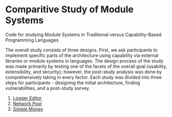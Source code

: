 # Comparitive Study of Module Systems

Code for studying Module Systems in Traditional versus Capability-Based Programming Languages

The overall study consists of three designs. First, we ask participants to implement specific parts of the architecture using capability via external libraries or module systems
in languages. The design process of the study was made primarily by testing one of the facets of the overall goal (usability, extensibility, and security); however, the post-study
analysis was done by comprehensively taking in every factor. Each study was divided into three steps for participants - designing the initial architecture, finding vulnerabilities, and a post-study survey.

1. [Logger Editor](Study/Logger-Editor)
2. [Network Pool](Study/Network-Pool)
3. [Simple Money](Study/Sealer-Unsealer)
